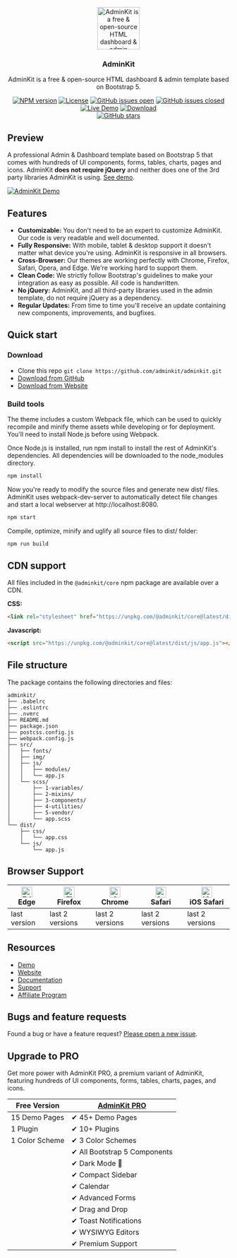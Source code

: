 <p align="center">
  <a href="https://github.com/adminkit/adminkit"><img src="https://adminkit.io/icons/icon-512x512.png" alt="AdminKit is a free & open-source HTML dashboard & admin template based on Bootstrap 5" width="96"></a>
</p>

<h3 align="center">AdminKit</h3>

<p align="center">
  AdminKit is a free & open-source HTML dashboard & admin template based on Bootstrap 5.
</p>

<p align="center">
  <a href="https://www.npmjs.com/package/@adminkit/core" rel="nofollow"><img src="https://img.shields.io/npm/v/@adminkit/core" alt="NPM version"></a>
  <a href="https://github.com/adminkit/adminkit/blob/master/LICENSE"><img src="https://img.shields.io/badge/license-MIT-blue.svg" alt="License"></a>
  <a href="https://github.com/adminkit/adminkit/issues?q=is%3Aopen+is%3Aissue"><img src="https://img.shields.io/github/issues/adminkit/adminkit.svg" alt="GitHub issues open"></a>
  <a href="https://github.com/adminkit/adminkit/issues?q=is%3Aissue+is%3Aclosed"><img src="https://img.shields.io/github/issues-closed-raw/adminkit/adminkit.svg" alt="GitHub issues closed"></a>
  <a href="https://demo.adminkit.io/" rel="nofollow"><img src="https://img.shields.io/badge/demo-online-green.svg" alt="Live Demo"></a>
  <a href="https://adminkit.io/#download"><img src="https://img.shields.io/static/v1?label=download&message=ZIP&color=green" alt="Download"></a>
  <br>
<a href="https://github.com/adminkit/adminkit"><img alt="GitHub stars" src="https://img.shields.io/github/stars/adminkit/adminkit?style=social"></a>
</p>

## Preview
A professional Admin & Dashboard template based on Bootstrap 5 that comes with hundreds of UI components, forms, tables, charts, pages and icons. AdminKit **does not require jQuery** and neither does one of the 3rd party libraries AdminKit is using. [See demo](https://demo.adminkit.io/).

<a href="https://demo.adminkit.io" target="_blank"><img src="https://assets.adminkit.io/banners/github-1280%C3%97640px.png?2" alt="AdminKit Demo"></a>

## Features

* **Customizable:** You don't need to be an expert to customize AdminKit. Our code is very readable and well documented.
* **Fully Responsive:** With mobile, tablet & desktop support it doesn't matter what device you're using. AdminKit is responsive in all browsers.
* **Cross-Browser:** Our themes are working perfectly with Chrome, Firefox, Safari, Opera, and Edge. We're working hard to support them.
* **Clean Code:** We strictly follow Bootstrap's guidelines to make your integration as easy as possible. All code is handwritten.
* **No jQuery:** AdminKit, and all third-party libraries used in the admin template, do not require jQuery as a dependency.
* **Regular Updates:** From time to time you'll receive an update containing new components, improvements, and bugfixes.

## Quick start

### Download

* Clone this repo `git clone https://github.com/adminkit/adminkit.git`
* [Download from GitHub](https://github.com/adminkit/adminkit/archive/master.zip)
* [Download from Website](https://adminkit.io/#download)

### Build tools

The theme includes a custom Webpack file, which can be used to quickly recompile and minify theme assets while developing or for deployment. You'll need to install Node.js before using Webpack.

Once Node.js is installed, run npm install to install the rest of AdminKit's dependencies. All dependencies will be downloaded to the node_modules directory.

```sh
npm install
```

Now you're ready to modify the source files and generate new dist/ files. AdminKit uses webpack-dev-server to automatically detect file changes and start a local webserver at http://localhost:8080.

```sh
npm start
```

Compile, optimize, minify and uglify all source files to dist/ folder:

```sh
npm run build
```

## CDN support

All files included in the `@adminkit/core` npm package are available over a CDN.

**CSS:**

```html
<link rel="stylesheet" href="https://unpkg.com/@adminkit/core@latest/dist/css/app.css">
```

**Javascript:**

```html
<script src="https://unpkg.com/@adminkit/core@latest/dist/js/app.js"></script>
```

## File structure
The package contains the following directories and files:

```
adminkit/
├── .babelrc
├── .eslintrc
├── .nvmrc
├── README.md
├── package.json
├── postcss.config.js
├── webpack.config.js
├── src/
│   ├── fonts/
│   ├── img/
│   ├── js/
│   │   ├── modules/
│   │   └── app.js
│   └── scss/
│       ├── 1-variables/
│       ├── 2-mixins/
│       ├── 3-components/
│       ├── 4-utilities/
│       ├── 5-vendor/
│       └── app.scss
└── dist/
    ├── css/
    │   └── app.css
    └── js/
        └── app.js
```

## Browser Support

| <img src="https://assets.adminkit.io/browsers/edge.png" alt="Edge" width="24px" height="24px" /><br/>Edge | <img src="https://assets.adminkit.io/browsers/firefox.png" alt="Firefox" width="24px" height="24px" /><br/>Firefox | <img src="https://assets.adminkit.io/browsers/chrome.png" alt="Chrome" width="24px" height="24px" /><br/>Chrome | <img src="https://assets.adminkit.io/browsers/safari.png" alt="Safari" width="24px" height="24px" /><br/>Safari | <img src="https://assets.adminkit.io/browsers/safari-ios.png" alt="iOS Safari" width="24px" height="24px" /><br/>iOS Safari |
| --------- | --------- | --------- | --------- | --------- |
| last version| last 2 versions| last 2 versions| last 2 versions| last 2 versions

## Resources

* [Demo](https://demo.adminkit.io/)
* [Website](https://adminkit.io/)
* [Documentation](https://adminkit.io/docs)
* [Support](https://adminkit.io/support/)
* [Affiliate Program](https://adminkit.io/affiliate-program)

## Bugs and feature requests

Found a bug or have a feature request? [Please open a new issue](https://github.com/adminkit/adminkit/issues/new).

## Upgrade to PRO
Get more power with AdminKit PRO, a premium variant of AdminKit, featuring hundreds of UI components, forms, tables, charts, pages, and icons.

| Free Version        | [AdminKit PRO](https://adminkit.io/pricing/) |
|---------------------|----------------------------------------------|
| 15 Demo Pages       | ✔ 45+ Demo Pages                             |
| 1 Plugin            | ✔ 10+ Plugins                                |
| 1 Color Scheme      | ✔ 3 Color Schemes                            |
|                     | ✔ All Bootstrap 5 Components                 |
|                     | ✔ Dark Mode 🌙                               |
|                     | ✔ Compact Sidebar                            |
|                     | ✔ Calendar                                   |
|                     | ✔ Advanced Forms                             |
|                     | ✔ Drag and Drop                              |
|                     | ✔ Toast Notifications                        |
|                     | ✔ WYSIWYG Editors                            |
|                     | ✔ Premium Support                            |
